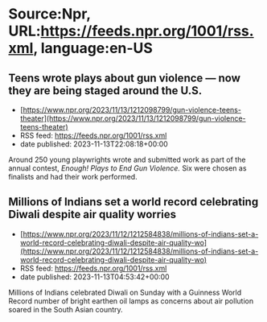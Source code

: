 # Source:Npr, URL:https://feeds.npr.org/1001/rss.xml, language:en-US

## Teens wrote plays about gun violence — now they are being staged around the U.S.
 - [https://www.npr.org/2023/11/13/1212098799/gun-violence-teens-theater](https://www.npr.org/2023/11/13/1212098799/gun-violence-teens-theater)
 - RSS feed: https://feeds.npr.org/1001/rss.xml
 - date published: 2023-11-13T22:08:18+00:00

Around 250 young playwrights wrote and submitted work as part of the annual contest, <em>Enough! Plays to End Gun Violence.</em> Six were chosen as finalists and had their work performed.

## Millions of Indians set a world record celebrating Diwali despite air quality worries
 - [https://www.npr.org/2023/11/12/1212584838/millions-of-indians-set-a-world-record-celebrating-diwali-despite-air-quality-wo](https://www.npr.org/2023/11/12/1212584838/millions-of-indians-set-a-world-record-celebrating-diwali-despite-air-quality-wo)
 - RSS feed: https://feeds.npr.org/1001/rss.xml
 - date published: 2023-11-13T04:53:42+00:00

Millions of Indians celebrated Diwali on Sunday with a Guinness World Record number of bright earthen oil lamps as concerns about air pollution soared in the South Asian country.

